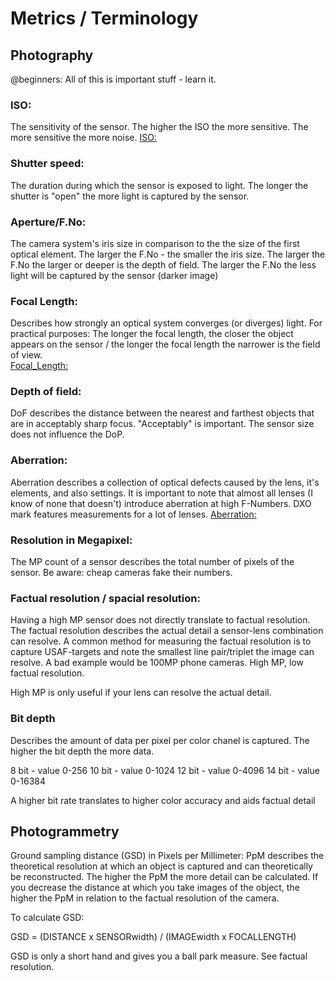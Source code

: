 # Metrics / Terminology

## Photography
@beginners: All of this is important stuff - learn it. 

### ISO: 
The sensitivity of the sensor. The higher the ISO the more sensitive. The more sensitive the more noise.
[ISO:](https://www.slrlounge.com/glossary/iso-definition-photography/) 

### Shutter speed: 
The duration during which the sensor is exposed to light. The longer the shutter is "open" the more light is captured by the sensor. 

### Aperture/F.No: 
The camera system's iris size in comparison to the the size of the first optical element. The larger the F.No - the smaller the iris size. The larger the F.No the larger or deeper is the depth of field. The larger the F.No the less light will be captured by the sensor (darker image)

### Focal Length:
Describes how strongly an optical system converges (or diverges) light. 
For practical purposes: The longer the focal length, the closer the object appears on the sensor / the longer the focal length the narrower is the field of view.  
[Focal_Length:](https://en.wikipedia.org/wiki/Focal_length)

### Depth of field: 
DoF describes the distance between the nearest and farthest objects that are in acceptably sharp focus.
"Acceptably" is important. The sensor size does not influence the DoP. 

### Aberration: 
Aberration describes a collection of optical defects caused by the lens, it's elements, and also settings.
It is important to note that almost all lenses (I know of none that doesn't) introduce aberration at high F-Numbers. DXO mark features measurements for a lot of lenses.
[Aberration:](https://en.wikipedia.org/wiki/Optical_aberration)

### Resolution in Megapixel: 
The MP count of a sensor describes the total number of pixels of the sensor.
Be aware: cheap cameras fake their numbers. 


### Factual resolution / spacial resolution: 
Having a high MP sensor does not directly translate to factual resolution. 
The factual resolution describes the actual detail a sensor-lens combination can resolve.
A common method for measuring the factual resolution is to capture USAF-targets and note the smallest line pair/triplet the image can resolve. 
A bad example would be 100MP phone cameras. High MP, low factual resolution. 

High MP is only useful if your lens can resolve the actual detail.

### Bit depth
Describes the amount of data per pixel per color chanel is captured. The higher the bit depth the more data.

8 bit - value 0-256 
10 bit - value 0-1024
12 bit - value 0-4096
14 bit - value 0-16384

A higher bit rate translates to higher color accuracy and aids factual detail

## Photogrammetry

Ground sampling distance (GSD) in Pixels per Millimeter:
PpM describes the theoretical resolution at which an object is captured and can theoretically be reconstructed. The higher the PpM the more detail can be calculated. If you decrease the distance at which you take images of the object, the higher the PpM in relation to the factual resolution of the camera.

To calculate GSD: 

GSD = (DISTANCE x SENSORwidth) / (IMAGEwidth x FOCALLENGTH)

GSD is only a short hand and gives you a ball park measure. See factual resolution.


